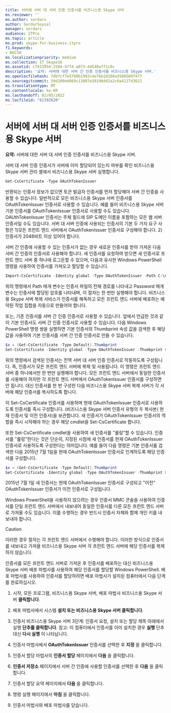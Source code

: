 ```yaml
---
title: 서버에 서버 대 서버 인증 인증서를 비즈니스용 Skype 서버
ms.reviewer: ''
ms.author: serdars
author: SerdarSoysal
manager: serdars
audience: ITPro
ms.topic: article
ms.prod: skype-for-business-itpro
f1.keywords:
- NOCSH
ms.localizationpriority: medium
ms.collection: IT_Skype16
ms.assetid: c7413954-2504-47f4-a073-44548aff1c0c
description: '요약: 서버에 대한 서버 간 인증 인증서를 비즈니스용 Skype 서버.'
ms.openlocfilehash: fdbfcf7e5708b1992c4e7bb10108a35085607477
ms.sourcegitcommit: 59d209ed669c13807e38196dd2a2c0a4127d3621
ms.translationtype: MT
ms.contentlocale: ko-KR
ms.lasthandoff: 02/05/2022
ms.locfileid: "62392620"
---
```

# <a name="assign-a-server-to-server-authentication-certificate-to-skype-for-business-server"></a>서버에 서버 대 서버 인증 인증서를 비즈니스용 Skype 서버
**요약:** 서버에 대한 서버 대 서버 인증 인증서를 비즈니스용 Skype 서버.
  
서버 대 서버 인증 인증서가 서버에 이미 할당되어 있는지 여부를 확인 비즈니스용 Skype 서버 관리 셸에서 비즈니스용 Skype 서버 실행합니다.
  
```PowerShell
Get-CsCertificate -Type OAuthTokenIssuer
```

반환되는 인증서 정보가 없으면 토큰 발급자 인증서를 먼저 할당해야 서버 간 인증을 사용할 수 있습니다. 일반적으로 모든 비즈니스용 Skype 서버 인증서를 OAuthTokenIssuer 인증서로 사용할 수 있습니다. 예를 들어 비즈니스용 Skype 서버 기본 인증서를 OAuthTokenIssuer 인증서로 사용할 수도 있습니다. OAUthTokenIssuer 인증서는 주체 필드에 SIP 도메인 이름을 포함하는 모든 웹 서버 인증서일 수도 있습니다. 서버 대 서버 인증에 사용되는 인증서의 기본 두 가지 요구 사항은 1)모든 프런트 엔드 서버에서 OAuthTokenIssuer 인증서로 구성해야 합니다. 2) 인증서가 2048비트 이상 있어야 합니다.
  
서버 간 인증에 사용할 수 있는 인증서가 없는 경우 새로운 인증서를 받아 가져온 다음 서버 간 인증의 인증서로 사용해야 합니다. 새 인증서를 요청하여 받으면 새 인증서로 프런트 엔드 서버 중 하나에 로그온할 수 있으며, 다음과 유사한 Windows PowerShell 명령을 사용하여 인증서를 가져오고 할당할 수 있습니다.
  
```PowerShell
Import-CsCertificate -Identity global -Type OAuthTokenIssuer -Path C:\Certificates\ServerToServerAuth.pfx  -Password "P@ssw0rd"
```

위의 명령에서 Path 매개 변수는 인증서 파일의 전체 경로를 나타내고 Password 매개 변수는 인증서에 할당된 암호를 나타내며, 이 절차는 한 번만 실행해야 합니다. 비즈니스용 Skype 서버 복제 서비스가 인증서를 해독하고 모든 프런트 엔드 서버에 배포하는 예약된 작업 집합을 자동으로 만들어야 합니다.
  
또는, 기존 인증서를 서버 간 인증 인증서로 사용할 수 있습니다. 앞에서 언급한 것과 같이 기본 인증서도 서버 간 인증 인증서로 사용할 수 있습니다. 다음 Windows PowerShell 명령 쌍을 실행하면 기본 인증서의 Thumbprint 속성 값을 검색한 후 해당 값을 사용하여 기본 인증서를 서버 간 인증 인증서로 만들 수 있습니다.
  
```PowerShell
$x = (Get-CsCertificate -Type Default).Thumbprint
Set-CsCertificate -Identity global -Type OAuthTokenIssuer -Thumbprint $x
```

위의 명령에서 검색된 인증서는 전역 서버 대 서버 인증 인증서로 작동하도록 구성됩니다. 즉, 인증서가 모든 프런트 엔드 서버에 복제 및 사용됩니다. 이 명령은 프런트 엔드 서버 중 하나에서만 한 번만 실행해야 합니다. 모든 프런트 엔드 서버에서 동일한 인증서를 사용해야 하지만 각 프런트 엔드 서버에서 OAuthTokenIssuer 인증서를 구성하면 안 됩니다. 대신 인증서를 한 번 구성한 다음 비즈니스용 Skype 서버 복제 서버가 각 서버에 해당 인증서를 복사하도록 합니다.
  
이 Set-CsCertificate 인증서를 사용하며 현재 OAuthTokenIssuer 인증서로 사용하도록 인증서를 즉시 구성합니다. (비즈니스용 Skype 서버 인증서 유형의 두 복사본( 현재 인증서 및 이전 인증서)을 보관합니다. 새 인증서가 OAuthTokenIssuer 인증서의 역할을 즉시 시작해야 하는 경우 해당 cmdlet을 Set-CsCertificate 합니다.
  
또한 Set-CsCertificate cmdlet을 사용하여 새 인증서를 "롤링"할 수 있습니다. 인증서를 "롤링"한다는 것은 단순히, 지정된 시점에 새 인증서를 현재 OAuthTokenIssuer 인증서로 사용하도록 구성한다는 의미입니다. 예를 들어 다음 명령은 기본 인증서를 검색한 다음 2015년 7월 1일을 현재 OAuthTokenIssuer 인증서로 인계하도록 해당 인증서를 구성합니다.
  
```PowerShell
$x = (Get-CsCertificate -Type Default).Thumbprint
Set-CsCertificate -Identity global -Type OAuthTokenIssuer -Thumbprint $x -EffectiveDate "7/1/2015" -Roll
```

2015년 7월 1일 새 인증서는 현재 OAuthTokenIssuer 인증서로 구성되고 "이전" OAuthTokenIssuer 인증서가 이전 인증서로 구성됩니다.
  
Windows PowerShell을 사용하지 않으려는 경우 인증서 MMC 콘솔을 사용하여 인증서를 단일 프런트 엔드 서버에서 내보내어 동일한 인증서를 다른 모든 프런트 엔드 서버로 가져올 수도 있습니다. 이를 수행하는 경우 반드시 인증서 자체와 함께 개인 키를 내보내야 합니다.
  
> [!CAUTION]
> 이러한 경우 절차는 각 프런트 엔드 서버에서 수행해야 합니다. 이러한 방식으로 인증서를 내보내고 가져올 비즈니스용 Skype 서버 각 프런트 엔드 서버에 해당 인증서를 복제하지 않습니다. 
  
인증서를 모든 프런트 엔드 서버로 가져온 후 인증서를 배포하는 대신 비즈니스용 Skype 서버 배포 마법사를 사용하여 해당 인증서를 할당할 Windows PowerShell. 배포 마법사를 사용하여 인증서를 할당하려면 배포 마법사가 설치된 컴퓨터에서 다음 단계를 완료하십시오.
  
1. 시작, 모든 프로그램, 비즈니스용 Skype 서버, 배포 마법사 비즈니스용 Skype 서버 **클릭합니다**.
    
2. 배포 마법사에서 시스템 **설치 또는 비즈니스용 Skype 서버 클릭합니다**.
    
3. 인증서 비즈니스용 Skype 서버 3단계: 인증서 요청, 설치 또는  할당 제목 아래에서 실행 **단추를 클릭합니다**. 참고: 이 컴퓨터에서 인증서를 이미 설치한 경우 **실행** 단추 대신 **다시 실행** 이 나타납니다.
    
4. 인증서 마법사에서 **OAuthTokenIssuer** 인증서를 선택한 후 **지정** 을 클릭합니다.
    
5. 인증서 할당 마법사의 **인증서 할당** 페이지에서 **다음** 을 클릭합니다.
    
6. **인증서 저장소** 페이지에서 서버 간 인증에 사용할 인증서를 선택한 후 **다음** 을 클릭합니다.
    
7. 인증서 할당 요약 페이지에서 **다음** 을 클릭합니다.
    
8. 명령 실행 페이지에서 **마침** 을 클릭합니다.
    
9. 인증서 마법사와 배포 마법사를 닫습니다.
    

